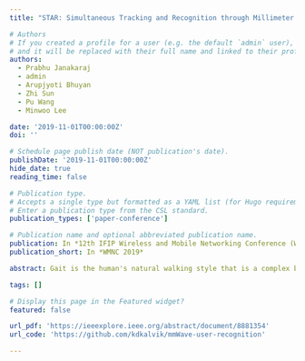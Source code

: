 ```yaml
---
title: "STAR: Simultaneous Tracking and Recognition through Millimeter Waves and Deep Learning"

# Authors
# If you created a profile for a user (e.g. the default `admin` user), write the username (folder name) here
# and it will be replaced with their full name and linked to their profile.
authors:
  - Prabhu Janakaraj
  - admin
  - Arupjyoti Bhuyan
  - Zhi Sun
  - Pu Wang
  - Minwoo Lee

date: '2019-11-01T00:00:00Z'
doi: ''

# Schedule page publish date (NOT publication's date).
publishDate: '2019-11-01T00:00:00Z'
hide_date: true
reading_time: false

# Publication type.
# Accepts a single type but formatted as a YAML list (for Hugo requirements).
# Enter a publication type from the CSL standard.
publication_types: ['paper-conference']

# Publication name and optional abbreviated publication name.
publication: In *12th IFIP Wireless and Mobile Networking Conference (WMNC 2019)*
publication_short: In *WMNC 2019*

abstract: Gait is the human's natural walking style that is a complex biological process unique to each person. This paper aims to exploit millimeter wave (mmWave) to extract fine-grained microdoppler signatures of human movements, which are used as the mmWave gait biometric for user recognition. Towards this goal, a deep microdoppler learning system is proposed, which utilizes deep neural networks to automatically learn and extract the discriminative features in the mmWave gait biometic data to distinguish a large number of people from each other. In particular, our system consists of two subsystems including human target tracking and human target recognition. The tracking subsystem is responsible for detecting the appearance of a human subject, tracking his/her locations and estimating his/her walking velocity. The recognition subsystem utilizes the tracking data to generate the microdoppler signatures as the mmWave biometrics, which are fed into a custom-designed residual deep convolutional neural network (DCNN) for automatic feature extractions. Finally, a softmax classifier utilizes the extracted features for user identification. In a typical indoor environment, a top-1 identification accuracy of 97.45% is achieved for a dataset of 20 people.

tags: []

# Display this page in the Featured widget?
featured: false

url_pdf: 'https://ieeexplore.ieee.org/abstract/document/8881354'
url_code: 'https://github.com/kdkalvik/mmWave-user-recognition'

---
```

